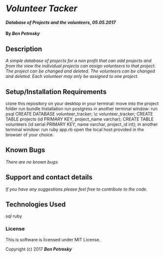 # _Volunteer Tacker_

#### _Database of Projects and the volunteers, 05.05.2017_

#### By _Ben Petrosky_

## Description

_A simple database of projects for a non profit that can add projects and from the view the individual projects can assign volunteers to that project.  The project can be changed and deleted.  The volunteers can be changed and deleted.  Each volunteer may only be assigned to one project._

## Setup/Installation Requirements

clone this repository on your desktop
in your terminal:
  move into the project folder
  run bundle Installation
  run postgress
in another terminal window:
  run psql
  CREATE DATABASE volunteer_tracker;
  \c volunteer_tracker;
  CREATE TABLE projects (id PRIMARY KEY, project_name varchar);
  CREATE TABLE volunteers (id serial PRIMARY KEY, name varchar, project_id int);
in another terminal window:
  run ruby app.rb
  open the local host provided in the browser of your choice.




## Known Bugs

_There are no known bugs._

## Support and contact details

_If you have any suggestions please feel free to contribute to the code._

## Technologies Used

sql
ruby

### License

This is software is licensed under MIT License.

Copyright (c) 2017 **_Ben Petrosky_**
